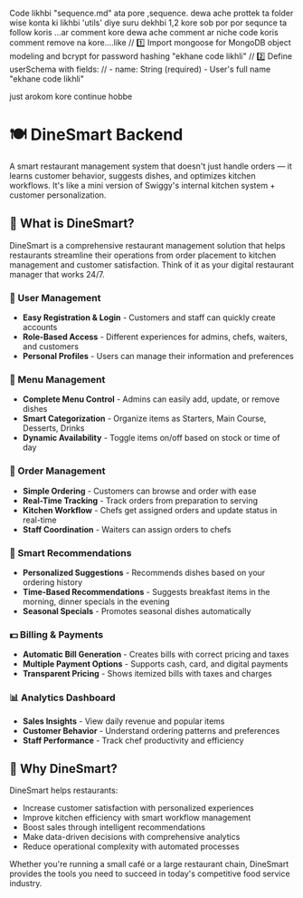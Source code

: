 Code likhbi "sequence.md" ata pore ,sequence. dewa ache prottek ta folder wise konta ki likhbi 'utils' diye suru dekhbi 1,2 kore sob por por sequnce ta follow koris ...ar comment kore dewa ache comment ar niche code koris comment remove na kore....like
// 1️⃣ Import mongoose for MongoDB object modeling and bcrypt for password hashing
      "ekhane code likhli"
// 2️⃣ Define userSchema with fields:
//     - name: String (required) - User's full name
        "ekhane code likhli"

just arokom kore continue hobbe

# 🍽️ DineSmart Backend

A smart restaurant management system that doesn't just handle orders — it learns customer behavior, suggests dishes, and optimizes kitchen workflows. It's like a mini version of Swiggy's internal kitchen system + customer personalization.

## 🌟 What is DineSmart?

DineSmart is a comprehensive restaurant management solution that helps restaurants streamline their operations from order placement to kitchen management and customer satisfaction. Think of it as your digital restaurant manager that works 24/7.

### 👥 User Management
- **Easy Registration & Login** - Customers and staff can quickly create accounts
- **Role-Based Access** - Different experiences for admins, chefs, waiters, and customers
- **Personal Profiles** - Users can manage their information and preferences

### 🍕 Menu Management
- **Complete Menu Control** - Admins can easily add, update, or remove dishes
- **Smart Categorization** - Organize items as Starters, Main Course, Desserts, Drinks
- **Dynamic Availability** - Toggle items on/off based on stock or time of day

### 🧾 Order Management
- **Simple Ordering** - Customers can browse and order with ease
- **Real-Time Tracking** - Track orders from preparation to serving
- **Kitchen Workflow** - Chefs get assigned orders and update status in real-time
- **Staff Coordination** - Waiters can assign orders to chefs

### 🤖 Smart Recommendations
- **Personalized Suggestions** - Recommends dishes based on your ordering history
- **Time-Based Recommendations** - Suggests breakfast items in the morning, dinner specials in the evening
- **Seasonal Specials** - Promotes seasonal dishes automatically

### 💵 Billing & Payments
- **Automatic Bill Generation** - Creates bills with correct pricing and taxes
- **Multiple Payment Options** - Supports cash, card, and digital payments
- **Transparent Pricing** - Shows itemized bills with taxes and charges

### 📊 Analytics Dashboard
- **Sales Insights** - View daily revenue and popular items
- **Customer Behavior** - Understand ordering patterns and preferences
- **Staff Performance** - Track chef productivity and efficiency

## 🎯 Why DineSmart?

DineSmart helps restaurants:
- Increase customer satisfaction with personalized experiences
- Improve kitchen efficiency with smart workflow management
- Boost sales through intelligent recommendations
- Make data-driven decisions with comprehensive analytics
- Reduce operational complexity with automated processes

Whether you're running a small café or a large restaurant chain, DineSmart provides the tools you need to succeed in today's competitive food service industry.
